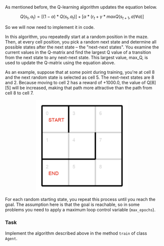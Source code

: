 As mentioned before, the Q-learning algorithm updates the equation below.

$$Q(s_t,a_t)=[(1 - \alpha)*Q(s_t,a_t)]+[\alpha * (r_t + \gamma * maxQ(s_{t+1},a) \forall a)]$$

So we will now need to implement it in code.

In this algorithm, you repeatedly start at a random position in the maze. 
Then, at every cell position, you pick a random next state and determine all possible 
states after the next state – the "next-next states". You examine the 
current values in the Q-matrix and find the largest Q value of a transition from the next state 
to any next-next state. This largest value, max_Q, is used to update the Q-matrix using the equation above.

As an example, suppose that at some point during training, you're at cell 8 and the next random 
state is selected as cell 5. The next-next states are 8 and 2. Because moving to cell 2 
has a reward of +1000.0, the value of Q[8][5] will be increased, making that path more attractive 
than the path from cell 8 to cell 7. 

<img src="maze_example.png" width="300">

For each random starting state, you repeat this process until you reach the goal.
The assumption here
is that the goal is reachable, so in some problems you need to apply
a maximum loop control variable (`max_epochs`).

### Task
Implement the algorithm described above in the method `train` of class `Agent`.

<style>
img {
  display: block;
  margin-left: auto;
  margin-right: auto;
}
</style>